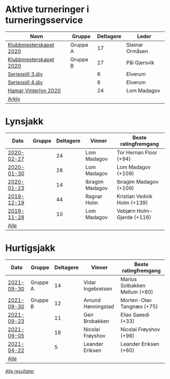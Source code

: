 ﻿
# Aktive turneringer i turneringsservice

| Navn | Gruppe | Deltagere | Leder |
|-|-|-|-|
|[Klubbmesterskapet 2020](http://turneringsservice.sjakklubb.no/standings.aspx?TID=Klubbmesterskapet2020-HamarSjakkselskap&group=A)|Gruppe A|17|Steinar Ormåsen|
|[Klubbmesterskapet 2020](http://turneringsservice.sjakklubb.no/standings.aspx?TID=Klubbmesterskapet2020-HamarSjakkselskap&group=B)|Gruppe B|27|Pål Gjersvik|
|[Seriespill 3.div](http://turneringsservice.sjakklubb.no/standings.aspx?TID=Ostlandsserien201920204div-NorgesSjakkforbund&group=3.%20div%20B)||6|Elverum|
|[Seriespill 4.div](http://turneringsservice.sjakklubb.no/standings.aspx?TID=Ostlandsserien201920204div-NorgesSjakkforbund&group=4.%20div%20A)||6|Elverum|
|[Hamar Vinterlyn 2020](http://turneringsservice.sjakklubb.no/standings.aspx?TID=HamarVinterlyn2020-HamarSjakkselskap&fbclid=IwAR3vN8uLxFtBOng25gkQqFaRQIip1GKcLZ3tcHgjw9P14qMbxykzTR8WTk0)||24|Lom Madagov|
|[Arkiv](turneringer.md)||||

# Lynsjakk

| Dato | Gruppe | Deltagere | Vinner | Beste ratingfremgang |
|-|-|-|-|-|
|[2020-02-27](resultater/Ly200227.htm)||24|Lom Madagov|Tor Hernan Floor (+94)|
|[2020-01-30](resultater/Ly200130.htm)||28|Lom Madagov|Lom Madagov (+109)|
|[2020-01-23](resultater/Ly200123.htm)||14|Ibragim Madagov|Ibragim Madagov (+109)|
|[2019-12-19](resultater/Ly191219.htm)||44|Ragnar Holm|Kristian Vedvik Holm (+139)|
|[2019-11-28](resultater/Ly191128.htm)||10|Lom Madagov|Vebjørn Holm-Gjerde (+116)|
|[Alle](Lynsjakk.md)||||

# Hurtigsjakk

| Dato | Gruppe | Deltagere | Vinner | Beste ratingfremgang |
|-|-|-|-|-|
|[2021-09-30](resultater/Hu210930-A.htm)|Gruppe A|14|Vidar Ingebretsen|Marius Solbakken Mellum (+80)|
|[2021-09-30](resultater/Hu210930-B.htm)|Gruppe B|12|Amund Hønningstad|Morten-Olav Tangnæs (+75)|
|[2021-09-23](resultater/Hu210923.htm)||11|Geir Brobakken|Elias Saeedi (+33)|
|[2021-09-05](resultater/Hu210905.htm)||18|Nicolai Frøyshov|Nicolai Frøyshov (+98)|
|[2021-04-22](resultater/Hu210422.htm)||5|Leander Eriksen|Leander Eriksen (+60)|
|[Alle](Hurtigsjakk.md)||||

[Alle resultater](arkiv.md)
